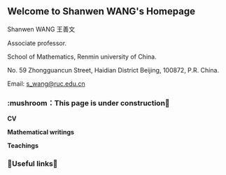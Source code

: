 ## Welcome to Shanwen WANG's Homepage

Shanwen WANG 王善文 

Associate professor.

School of Mathematics, Renmin university of China.

No. 59 Zhongguancun Street, Haidian District Beijing, 100872, P.R. China.

Email: s_wang@ruc.edu.cn
### :mushroom：This page is under construction:mushroom:

**CV**

**Mathematical writings**

**Teachings**




### :mushroom:Useful links:mushroom:



